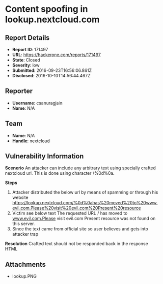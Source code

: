 # Content spoofing in lookup.nextcloud.com

## Report Details
- **Report ID**: 171497
- **URL**: https://hackerone.com/reports/171497
- **State**: Closed
- **Severity**: low
- **Submitted**: 2016-09-23T16:56:06.861Z
- **Disclosed**: 2016-10-10T14:56:44.467Z

## Reporter
- **Username**: csanuragjain
- **Name**: N/A

## Team
- **Name**: N/A
- **Handle**: nextcloud

## Vulnerability Information
**Scenerio**
An attacker can include any arbitrary text using specially crafted nextcloud url.
This is done using character /%0d%0a.

**Steps**
1) Attacker distributed the below url by means of spamming or through his website
https://lookup.nextcloud.com/%0d%0ahas%20moved%20to%20www.evil.com.Please%20visit%20evil.com%20Present%20resource
2) Victim see below text 
The requested URL / has moved to www.evil.com.Please visit evil.com Present resource was not found on this server.
3) Since the text came from official site so user believes and gets into attacker trap

**Resolution**
Crafted text should not be responded back in the response HTML

## Attachments
- lookup.PNG
